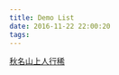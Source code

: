 ```yaml
---
title: Demo List
date: 2016-11-22 22:00:20
tags:
---
```

<a href="/resources/demo/index.html">秋名山上人行稀</a>
